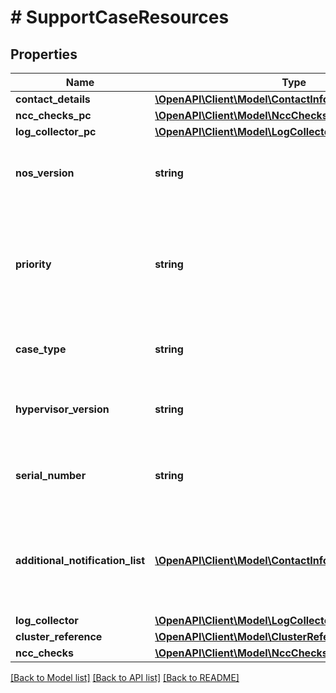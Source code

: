 # # SupportCaseResources

## Properties

Name | Type | Description | Notes
------------ | ------------- | ------------- | -------------
**contact_details** | [**\OpenAPI\Client\Model\ContactInformation**](ContactInformation.md) |  |
**ncc_checks_pc** | [**\OpenAPI\Client\Model\NccChecksSupportCaseUpload**](NccChecksSupportCaseUpload.md) |  | [optional]
**log_collector_pc** | [**\OpenAPI\Client\Model\LogCollectorSupportCaseUpload**](LogCollectorSupportCaseUpload.md) |  | [optional]
**nos_version** | **string** | Nos version of the block for which support case is opened. | [optional]
**priority** | **string** | Priority of the support case being created Example P4-Low, P3-Normal, P2-Critical, P1-Emergency. | [optional]
**case_type** | **string** | Type of the support case being opened. | [optional]
**hypervisor_version** | **string** | Hypervisor version for which support case is opened. | [optional]
**serial_number** | **string** | Serial Number of the block for which help is needed. | [optional]
**additional_notification_list** | [**\OpenAPI\Client\Model\ContactInformation[]**](ContactInformation.md) | List of email addresses of the extra recipients who need to be notified for case management. | [optional]
**log_collector** | [**\OpenAPI\Client\Model\LogCollectorSupportCaseUpload**](LogCollectorSupportCaseUpload.md) |  | [optional]
**cluster_reference** | [**\OpenAPI\Client\Model\ClusterReference**](ClusterReference.md) |  | [optional]
**ncc_checks** | [**\OpenAPI\Client\Model\NccChecksSupportCaseUpload**](NccChecksSupportCaseUpload.md) |  | [optional]

[[Back to Model list]](../../README.md#models) [[Back to API list]](../../README.md#endpoints) [[Back to README]](../../README.md)
